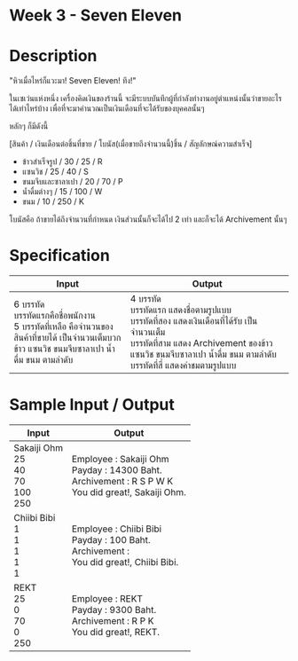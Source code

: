 # Week 3 - Seven Eleven
# Description
"หิวเมื่อไหร่ก็แวะมา! Seven Eleven! ทึง!"

ในเซเว่นแห่งหนึ่ง เครื่องคิดเงินของร้านนี้ จะมีระบบบันทึกผู้ที่กำลังทำงานอยู่ตำแหน่งนั้นว่าขายอะไรได้เท่าไหร่บ้าง
เพื่อที่จะมาคำนวณเป็นเงินเดือนที่จะได้รับของบุคคลนั้นๆ

หลักๆ ก็มีดังนี้

[สินค้า / เงินเดือนต่อชิ้นที่ขาย / โบนัส(เมื่อขายถึงจำนวนนี้)ชิ้น / สัญลักษณ์ความสำเร็จ]
- ข้าวสำเร็จรูป / 30 / 25 / R
- แซนวิช / 25 / 40 / S
- ขนมจีบและซาลาเปา / 20 / 70 / P
- น้ำดื่มต่างๆ / 15 / 100 / W
- ขนม / 10 / 250 / K

โบนัสคือ ถ้าขายได้ถึงจำนวนที่กำหนด เงินส่วนนั้นก็จะได้ไป 2 เท่า และก็จะได้ Archivement นั้นๆ

# Specification
|Input|Output|
|-|-|
|6 บรรทัด <br> บรรทัดแรกคือชื่อพนักงาน <br> 5 บรรทัดที่เหลือ คือจำนวนของสินค้าที่ขายได้ เป็นจำนวนเต็มบวก <br> ข้าว แซนวิช ขนมจีบซาลาเปา น้ำดื่ม ขนม ตามลำดับ|4 บรรทัด <br> บรรทัดแรก แสดงชื่อตามรูปแบบ <br> บรรทัดที่สอง แสดงเงินเดือนที่ได้รับ เป็นจำนวนเต็ม <br> บรรทัดที่สาม แสดง Archivement ของข้าว แซนวิช ขนมจีบซาลาเปา น้ำดื่ม ขนม ตามลำดับ <br> บรรทัดที่สี่ แสดงคำชมตามรูปแบบ|

# Sample Input / Output
|Input|Output|
|-|-|
|Sakaiji Ohm <br> 25 <br> 40 <br> 70 <br> 100 <br> 250|Employee : Sakaiji Ohm <br> Payday : 14300 Baht. <br> Archivement : R S P W K  <br> You did great!, Sakaiji Ohm.|
|Chiibi Bibi <br> 1 <br> 1 <br> 1 <br> 1 <br> 1|Employee : Chiibi Bibi <br> Payday : 100 Baht. <br> Archivement : <br> You did great!, Chiibi Bibi.|
|REKT <br> 25 <br> 0 <br> 70 <br> 0 <br> 250|Employee : REKT <br> Payday : 9300 Baht. <br> Archivement : R P K  <br> You did great!, REKT.|
